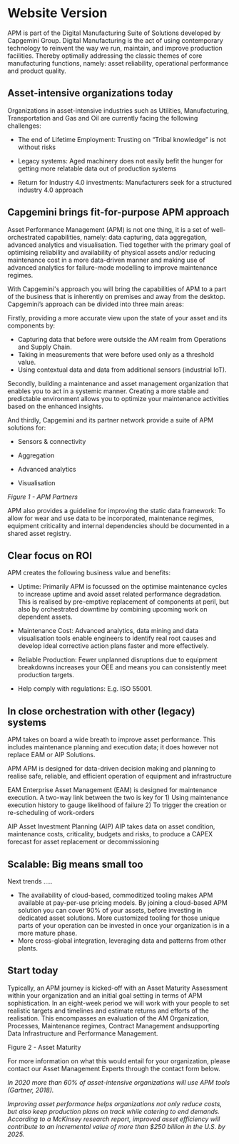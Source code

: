 # Website Version 

APM is part of the Digital Manufacturing Suite of Solutions developed by Capgemini Group. Digital Manufacturing is the act of using contemporary technology to reinvent the way we run, maintain, and improve production facilities. Thereby optimally addressing the classic themes of core manufacturing functions, namely: asset reliability, operational performance and product quality. 

## Asset-intensive organizations today 

Organizations in asset-intensive industries such as Utilities, Manufacturing, Transportation and Gas and Oil are currently facing the following challenges: 

- The end of Lifetime Employment: Trusting on “Tribal knowledge” is not without risks 

- Legacy systems: Aged machinery does not easily befit the hunger for getting more relatable data out of production systems 
- Return for Industry 4.0 investments: Manufacturers seek for a structured industry 4.0 approach 

## Capgemini brings fit-for-purpose APM approach 

Asset Performance Management (APM) is not one thing, it is a set of well-orchestrated capabilities, namely: data capturing, data aggregation, advanced analytics and visualisation. Tied together with the primary goal of optimising reliability and availability of physical assets and/or reducing maintenance cost in a more data-driven manner and making use of advanced analytics for failure-mode modelling to improve maintenance regimes. 

With Capgemini's approach you will bring the capabilities of APM to a part of the business that is inherently on premises and away from the desktop. Capgemini’s approach can be divided into three main areas: 

Firstly, providing a more accurate view upon the state of your asset and its components by: 

- Capturing data that before were outside the AM realm from Operations and Supply Chain. 
- Taking in measurements that were before used only as a threshold value. 
- Using contextual data and data from additional sensors (industrial IoT). 

Secondly, building a maintenance and asset management organization that enables you to act in a systemic manner. Creating a more stable and predictable environment allows you to optimize your maintenance activities based on the enhanced insights. 

And thirdly, Capgemini and its partner network provide a suite of APM solutions for: 

- Sensors & connectivity 
- Aggregation 
- Advanced analytics 

- Visualisation 

 

*Figure 1 - APM Partners* 

 

APM also provides a guideline for improving the static data framework: To allow for wear and use data to be incorporated, maintenance regimes, equipment criticality and internal dependencies should be documented in a shared asset registry. 

 

## Clear focus on ROI 

APM creates the following business value and benefits: 

- Uptime: Primarily APM is focussed on the optimise maintenance cycles to increase uptime and avoid asset related performance degradation. This is realised by pre-emptive replacement of components at peril, but also by orchestrated downtime by combining upcoming work on dependent assets. 

- Maintenance Cost: Advanced analytics, data mining and data visualisation tools enable engineers to identify real root causes and develop ideal corrective action plans faster and more effectively. 
- Reliable Production: Fewer unplanned disruptions due to equipment breakdowns increases your OEE and means you can consistently meet production targets. 
- Help comply with regulations: E.g. ISO 55001. 

 

## In close orchestration with other (legacy) systems 

APM takes on board a wide breath to improve asset performance. This includes maintenance planning and execution data; it does however not replace EAM or AIP Solutions. 

APM	APM is designed for data-driven decision making and planning to realise safe, reliable, and efficient operation of equipment and infrastructure 

EAM	Enterprise Asset Management (EAM) is designed for maintenance execution. A two-way link between the two is key for 1) Using maintenance execution history to gauge likelihood of failure 2) To trigger the creation or re-scheduling of work-orders 

AIP	Asset Investment Planning (AIP) AIP takes data on asset condition, maintenance costs, criticality, budgets and risks, to produce a CAPEX forecast for asset replacement or decommissioning 

 

## Scalable: Big means small too 

Next trends ….. 

- The availability of cloud-based, commoditized tooling makes APM available at pay-per-use pricing models. By joining a cloud-based APM solution you can cover 90% of your assets, before investing in dedicated asset solutions. More customized tooling for those unique parts of your operation can be invested in once your organization is in a more mature phase. 
- More cross-global integration, leveraging data and patterns from other plants.  

 

## Start today 

Typically, an APM journey is kicked-off with an Asset Maturity Assessment within your organization and an initial goal setting in terms of APM sophistication. In an eight-week period we will work with your people to set realistic targets and timelines and estimate returns and efforts of the realisation. This encompasses an evaluation of the AM Organization, Processes, Maintenance regimes, Contract Management andsupporting Data Infrastructure and Performance Management. 

Figure 2 - Asset Maturity 

For more information on what this would entail for your organization, please contact our Asset Management Experts through the contact form below. 

 

 *In 2020 more than 60% of asset-intensive organizations will use APM tools (Gartner, 2018).* 

*Improving asset performance helps organizations not only reduce costs, but also keep production plans on track while catering to end demands. According to a McKinsey research report, improved asset efficiency will contribute to an incremental value of more than $250 billion in the U.S. by 2025.* 